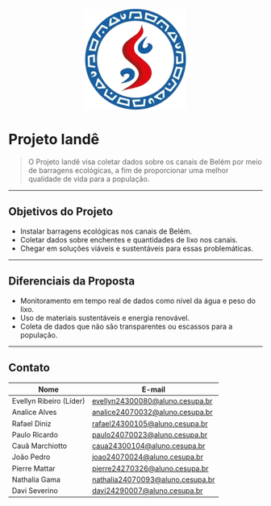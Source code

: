 <p align="center">
  <img src="./assets/iande_logo.png" alt="Logo" width="200"/>
</p>

# Projeto Iandê

> O Projeto Iandê visa coletar dados sobre os canais de Belém por meio de barragens ecológicas, a fim de proporcionar uma melhor qualidade de vida para a população.

---

## Objetivos do Projeto

- Instalar barragens ecológicas nos canais de Belém.
- Coletar dados sobre enchentes e quantidades de lixo nos canais.
- Chegar em soluções viáveis e sustentáveis para essas problemáticas.

---

## Diferenciais da Proposta

- Monitoramento em tempo real de dados como nível da água e peso do lixo.
- Uso de materiais sustentáveis e energia renovável.
- Coleta de dados que não são transparentes ou escassos para a população.
  
---

## Contato

| Nome | E-mail |
|------|--------|
| Evellyn Ribeiro (Líder) | evellyn24300080@aluno.cesupa.br |
| Analice Alves | analice24070032@aluno.cesupa.br |
| Rafael Diniz  | rafael24300105@aluno.cesupa.br |
| Paulo Ricardo | paulo24070023@aluno.cesupa.br |
| Cauã Marchiotto | caua24300104@aluno.cesupa.br |
| João Pedro | joao24070024@aluno.cesupa.br |
| Pierre Mattar | pierre24270326@aluno.cesupa.br |
| Nathalia Gama | nathalia24070093@aluno.cesupa.br |
| Davi Severino | davi24290007@aluno.cesupa.br |



